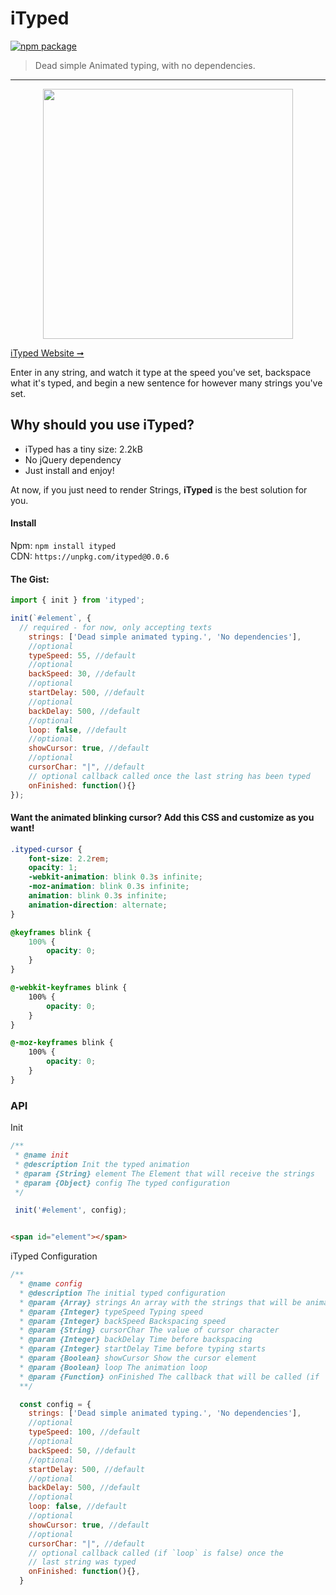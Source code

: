 # iTyped

[![npm package](https://img.shields.io/badge/npm-v0.0.6-lightgray.svg)](https://www.npmjs.com/package/ityped)

> Dead simple Animated typing, with no dependencies.

---

<p align="center">
  <img src="https://cdn.rawgit.com/luisvinicius167/ityped/master/img/itypedjs.gif" width="400"/>
</p>

[iTyped Website ➞](https://ityped.surge.sh/)

Enter in any string, and watch it type at the speed you've set, backspace what it's typed,
and begin a new sentence for however many strings you've set.

## Why should you use iTyped?
 * iTyped has a tiny size: 2.2kB
 * No jQuery dependency
 * Just install and enjoy!

At now, if you just need to render Strings, **iTyped** is the best solution for you.


#### Install

Npm: `npm install ityped` </br>
CDN: `https://unpkg.com/ityped@0.0.6`


#### The Gist:

```javascript
import { init } from 'ityped';

init(`#element`, {
  // required - for now, only accepting texts
    strings: ['Dead simple animated typing.', 'No dependencies'],
    //optional
    typeSpeed: 55, //default
    //optional
    backSpeed: 30, //default
    //optional
    startDelay: 500, //default
    //optional
    backDelay: 500, //default
    //optional
    loop: false, //default
    //optional    
    showCursor: true, //default
    //optional    
    cursorChar: "|", //default
    // optional callback called once the last string has been typed
    onFinished: function(){}
});
```

#### Want the animated blinking cursor? Add this CSS and customize as you want!

```css
.ityped-cursor {
    font-size: 2.2rem;
    opacity: 1;
    -webkit-animation: blink 0.3s infinite;
    -moz-animation: blink 0.3s infinite;
    animation: blink 0.3s infinite;
    animation-direction: alternate;
}

@keyframes blink {
    100% {
        opacity: 0;
    }
}

@-webkit-keyframes blink {
    100% {
        opacity: 0;
    }
}

@-moz-keyframes blink {
    100% {
        opacity: 0;
    }
}
```

### API

 Init

```javascript
/**
 * @name init
 * @description Init the typed animation
 * @param {String} element The Element that will receive the strings
 * @param {Object} config The typed configuration
 */

 init('#element', config);
```

```html

<span id="element"></span>

```

iTyped Configuration

```javascript
/**
  * @name config
  * @description The initial typed configuration
  * @param {Array} strings An array with the strings that will be animated
  * @param {Integer} typeSpeed Typing speed
  * @param {Integer} backSpeed Backspacing speed
  * @param {String} cursorChar The value of cursor character
  * @param {Integer} backDelay Time before backspacing
  * @param {Integer} startDelay Time before typing starts
  * @param {Boolean} showCursor Show the cursor element
  * @param {Boolean} loop The animation loop
  * @param {Function} onFinished The callback that will be called (if `loop` is false) once the last word is decremented
  **/

  const config = {
    strings: ['Dead simple animated typing.', 'No dependencies'],
    //optional
    typeSpeed: 100, //default
    //optional
    backSpeed: 50, //default
    //optional
    startDelay: 500, //default
    //optional
    backDelay: 500, //default
    //optional    
    loop: false, //default
    //optional
    showCursor: true, //default
    //optional    
    cursorChar: "|", //default
    // optional callback called (if `loop` is false) once the
    // last string was typed
    onFinished: function(){},
  }
```
